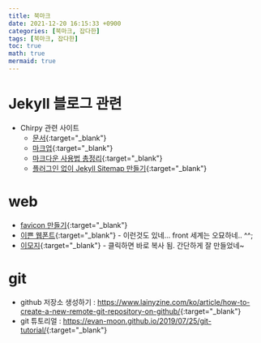 ```yaml
---
title: 북마크
date: 2021-12-20 16:15:33 +0900
categories: [북마크, 잡다한]
tags: [북마크, 잡다한]
toc: true
math: true
mermaid: true
---
```


# Jekyll 블로그 관련 
* Chirpy 관련 사이트
  * [문서](https://chirpy.cotes.info/categories/){:target="_blank"}
  * [마크업](https://jekyllrb.com/docs/posts/){:target="_blank"}
  * [마크다운 사용법 총정리](https://heropy.blog/2017/09/30/markdown/){:target="_blank"}
  * [플러그인 없이 Jekyll Sitemap 만들기](http://dveamer.github.io/homepage/Sitemap.html){:target="_blank"}

# web
* [favicon 만들기](https://www.favicon-generator.org/){:target="_blank"}
* [이쁜 웹폰트](https://fontawesome.com/){:target="_blank"} - 이런것도 있네... front 세계는 오묘하네.. ^^;
* [이모지](https://snskeyboard.com/emoji/){:target="_blank"} - 클릭하면 바로 복사 됨. 간단하게 잘 만들었네~

# git
* github 저장소 생성하기 : <https://www.lainyzine.com/ko/article/how-to-create-a-new-remote-git-repository-on-github/>{:target="_blank"} 
* git 튜토리얼 : <https://evan-moon.github.io/2019/07/25/git-tutorial/>{:target="_blank"}  
